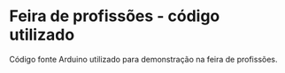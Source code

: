 # Feira de profissões - código utilizado

Código fonte Arduino utilizado para demonstração na feira de profissões.
